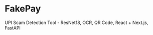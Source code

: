   

# FakePay
 
UPI Scam Detection Tool - ResNet18, OCR, QR Code, React + Next.js, FastAPI 
   
  
  
    
   
  
    
    
  
    

   
 
 
 
 
  
